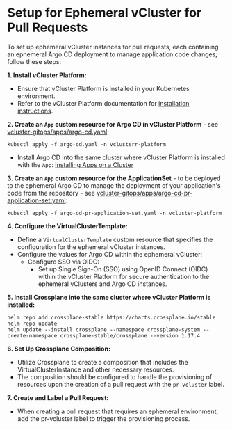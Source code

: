 # Setup for Ephemeral vCluster for Pull Requests

To set up ephemeral vCluster instances for pull requests, each containing an ephemeral Argo CD deployment to manage application code changes, follow these steps:

**1. Install vCluster Platform:**
  - Ensure that vCluster Platform is installed in your Kubernetes environment.
  - Refer to the vCluster Platform documentation for [installation instructions](https://www.vcluster.com/docs/platform/install/quick-start-guide).

**2. Create an `App` custom resource for Argo CD in vCluster Platform** - see [vcluster-gitops/apps/argo-cd.yaml](../../apps/argo-cd.yaml):
  
  `kubectl apply -f argo-cd.yaml -n vclusterr-platform`
  
  - Install Argo CD into the same cluster where vCluster Platform is installed with the `App`: [Installing Apps on a Cluster](https://www.vcluster.com/docs/platform/use-platform/apps/use-on-demand#installing-apps-on-a-cluster)

**3. Create an `App` custom resource for the ApplicationSet** - to be deployed to the ephemeral Argo CD to manage the deployment of your application's code from the repository - see [vcluster-gitops/apps/argo-cd-pr-application-set.yaml](../../apps/argo-cd-pr-application-set.yaml):
  
  `kubectl apply -f argo-cd-pr-application-set.yaml -n vcluster-platform`

**4. Configure the VirtualClusterTemplate:**
  - Define a `VirtualClusterTemplate` custom resource that specifies the configuration for the ephemeral vCluster instances.
  - Configure the values for Argo CD within the ephemeral vCluster: 
    - Configure SSO via OIDC:
      - Set up Single Sign-On (SSO) using OpenID Connect (OIDC) within the vCluster Platform for secure authentication to the ephemeral vClusters and Argo CD instances.

**5. Install Crossplane into the same cluster where vCluster Platform is installed:**

```
helm repo add crossplane-stable https://charts.crossplane.io/stable
helm repo update
helm update --install crossplane --namespace crossplane-system --create-namespace crossplane-stable/crossplane --version 1.17.4
```

**6. Set Up Crossplane Composition:**
  - Utilize Crossplane to create a composition that includes the VirtualClusterInstance and other necessary resources.
  - The composition should be configured to handle the provisioning of resources upon the creation of a pull request with the `pr-vcluster` label.

**7. Create and Label a Pull Request:**
  - When creating a pull request that requires an ephemeral environment, add the pr-vcluster label to trigger the provisioning process.

